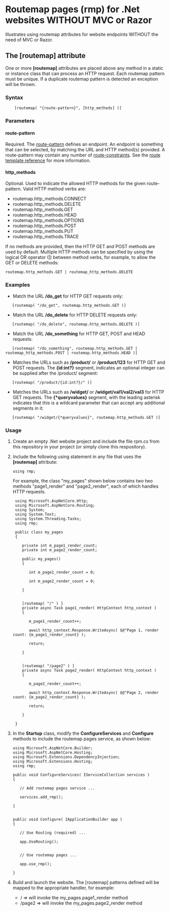 # Routemap pages (rmp) for .Net websites WITHOUT MVC or Razor

Illustrates using routemap attributes for website endpoints WITHOUT the need of MVC or Razor.

## The [routemap] attribute

One or more **[routemap]** attributes are placed above any method in 
a static or instance class that can process an HTTP request.  Each
routemap pattern must be unique.  If a duplicate routemap pattern is
detected an exception will be thrown.

### Syntax

```
    [routemap( "{route-pattern}", [http_methods] )]
```

### Parameters

#### route-pattern

Required. The [route-pattern](https://docs.microsoft.com/en-us/aspnet/core/fundamentals/routing?view=aspnetcore-6.0) defines an endpoint. An endpoint 
is something that can be selected, by matching the URL and HTTP method(s) provided.  A route-pattern may contain any number 
of [route-constraints](https://docs.microsoft.com/en-us/aspnet/core/fundamentals/routing?view=aspnetcore-6.0#route-constraints).  See the [route template reference](https://docs.microsoft.com/en-us/aspnet/core/fundamentals/routing?view=aspnetcore-6.0#route-template-reference) for more information.

#### http_methods
Optional.  Used to indicate the allowed HTTP methods for the given route-pattern.  Valid HTTP method verbs are:
- routemap.http_methods.CONNECT
- routemap.http_methods.DELETE
- routemap.http_methods.GET
- routemap.http_methods.HEAD
- routemap.http_methods.OPTIONS
- routemap.http_methods.POST
- routemap.http_methods.PUT
- routemap.http_methods.TRACE

If no methods are provided, then the HTTP GET and POST methods are used by default.  Multiple HTTP methods can be specified by using the logical OR operator (|) between
method verbs, for example, to allow the GET or DELETE methods:
```   
routemap.http_methods.GET | routemap_http_methods.DELETE
```

### Examples

- Match the URL **/do_get** for HTTP GET requests only:
        
```
   [routemap( "/do_get", routemap.http_methods.GET )]
```
        
- Match the URL **/do_delete** for HTTP DELETE requests only:

```
   [routemap( "/do_delete", routemap.http_methods.DELETE )]
```

- Match the URL **/do_something** for HTTP GET, POST and HEAD requests:

```
   [routemap( "/do_something", routemap.http_methods.GET | routemap_http_methods.POST | routemap.http_methods.HEAD )]
```

- Matches the URLs such as **/product/** or **/product/123** for HTTP GET and POST requests.  The **{id:int?}** segment, indicates an optional integer can be supplied after the /product/ segment:

```
   [routemap( "/product/{id:int?}/" )]
```
   
- Matches the URLs such as **/widget/** or **/widget/val1/val2/val3** for HTTP GET requests. The __{*queryvalues}__ segment, with the leading asterisk indicates that this is a wildcard parameter that can accept any additional segments in it:

```
   [routemap( "/widget/{*queryvalues}", routemap.http_methods.GET )]
```  
   

### Usage

1. Create an empty .Net website project and include the file rpm.cs from this repository in your project (or simply
 clone this respository).
 
2. Include the following using statement in any file that uses the **[routemap]** attribute:

    ```
    using rmp;
    ```
    
   For example, the class "my_pages" shown below contains two two methods "page1_render" and "page2_render", each
   of which handles HTTP requests.

   ```
    using Microsoft.AspNetCore.Http;
    using Microsoft.AspNetCore.Routing;
    using System;
    using System.Text;
    using System.Threading.Tasks;
    using rmp;

    public class my_pages
    {
      
       private int m_page1_render_count;
       private int m_page2_render_count;

       public my_pages()
       {

          int m_page1_render_count = 0;

          int m_page2_render_count = 0;

       }


       [routemap( "/" ) ]
       private async Task page1_render( HttpContext http_context )
       {

          m_page1_render_count++;

          await http_context.Response.WriteAsync( $@"Page 1, render count: {m_page1_render_count} );

          return;

       }


       [routemap( "/page2" ) ]
       private async Task page2_render( HttpContext http_context )
       {

          m_page2_render_count++;

          await http_context.Response.WriteAsync( $@"Page 2, render count: {m_page2_render_count} );

          return;

       }

    }
   ```

3. In the **Startup** class, modify the **ConfigureServices** and **Configure** methods to 
   include the routemap pages service, as shown below:

    ```
    using Microsoft.AspNetCore.Builder;
    using Microsoft.AspNetCore.Hosting;
    using Microsoft.Extensions.DependencyInjection;
    using Microsoft.Extensions.Hosting;
    using rmp;

    public void ConfigureServices( IServiceCollection services )
    {

       // Add routemap pages service ...

       services.add_rmp();

    }
    
    
    public void Configure( IApplicationBuilder app )
    {

       // Use Routing (required) ...

       app.UseRouting();


       // Use routemap pages ...

       app.use_rmp();

    }

    ```

4. Build and launch the website.  The [routemap] patterns defined will be mapped to the appropriate handler, for 
   example:
   - / => will invoke the my_pages.page1_render method</li>
   - /page2 => will invoke the my_pages.page2_render method</li>
